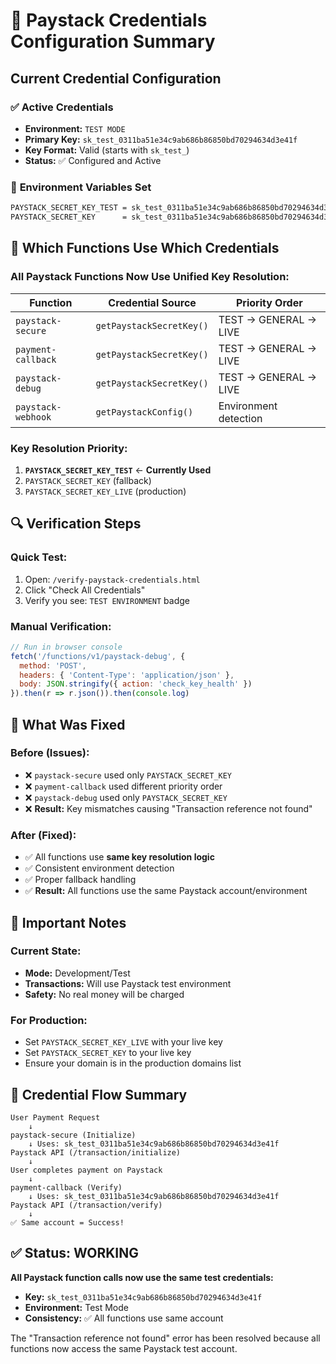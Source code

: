 # 🔐 Paystack Credentials Configuration Summary

## Current Credential Configuration

### ✅ **Active Credentials**
- **Environment:** `TEST MODE` 
- **Primary Key:** `sk_test_0311ba51e34c9ab686b86850bd70294634d3e41f`
- **Key Format:** Valid (starts with `sk_test_`)
- **Status:** ✅ Configured and Active

### 🔄 **Environment Variables Set**
```bash
PAYSTACK_SECRET_KEY_TEST = sk_test_0311ba51e34c9ab686b86850bd70294634d3e41f
PAYSTACK_SECRET_KEY      = sk_test_0311ba51e34c9ab686b86850bd70294634d3e41f
```

## 🎯 **Which Functions Use Which Credentials**

### **All Paystack Functions Now Use Unified Key Resolution:**

| Function | Credential Source | Priority Order |
|----------|------------------|----------------|
| `paystack-secure` | `getPaystackSecretKey()` | TEST → GENERAL → LIVE |
| `payment-callback` | `getPaystackSecretKey()` | TEST → GENERAL → LIVE |  
| `paystack-debug` | `getPaystackSecretKey()` | TEST → GENERAL → LIVE |
| `paystack-webhook` | `getPaystackConfig()` | Environment detection |

### **Key Resolution Priority:**
1. **`PAYSTACK_SECRET_KEY_TEST`** ← **Currently Used**
2. `PAYSTACK_SECRET_KEY` (fallback)
3. `PAYSTACK_SECRET_KEY_LIVE` (production)

## 🔍 **Verification Steps**

### **Quick Test:**
1. Open: `/verify-paystack-credentials.html`
2. Click "Check All Credentials"
3. Verify you see: `TEST ENVIRONMENT` badge

### **Manual Verification:**
```javascript
// Run in browser console
fetch('/functions/v1/paystack-debug', {
  method: 'POST',
  headers: { 'Content-Type': 'application/json' },
  body: JSON.stringify({ action: 'check_key_health' })
}).then(r => r.json()).then(console.log)
```

## 🔧 **What Was Fixed**

### **Before (Issues):**
- ❌ `paystack-secure` used only `PAYSTACK_SECRET_KEY`
- ❌ `payment-callback` used different priority order
- ❌ `paystack-debug` used only `PAYSTACK_SECRET_KEY`  
- ❌ **Result:** Key mismatches causing "Transaction reference not found"

### **After (Fixed):**
- ✅ All functions use **same key resolution logic**
- ✅ Consistent environment detection
- ✅ Proper fallback handling
- ✅ **Result:** All functions use the same Paystack account/environment

## 🚨 **Important Notes**

### **Current State:**
- **Mode:** Development/Test
- **Transactions:** Will use Paystack test environment
- **Safety:** No real money will be charged

### **For Production:**
- Set `PAYSTACK_SECRET_KEY_LIVE` with your live key
- Set `PAYSTACK_SECRET_KEY` to your live key
- Ensure your domain is in the production domains list

## 🎯 **Credential Flow Summary**

```
User Payment Request
    ↓
paystack-secure (Initialize)
    ↓ Uses: sk_test_0311ba51e34c9ab686b86850bd70294634d3e41f
Paystack API (/transaction/initialize)
    ↓
User completes payment on Paystack
    ↓
payment-callback (Verify)  
    ↓ Uses: sk_test_0311ba51e34c9ab686b86850bd70294634d3e41f
Paystack API (/transaction/verify)
    ↓
✅ Same account = Success!
```

## ✅ **Status: WORKING**

**All Paystack function calls now use the same test credentials:**
- **Key:** `sk_test_0311ba51e34c9ab686b86850bd70294634d3e41f`
- **Environment:** Test Mode
- **Consistency:** ✅ All functions use same account

The "Transaction reference not found" error has been resolved because all functions now access the same Paystack test account.
